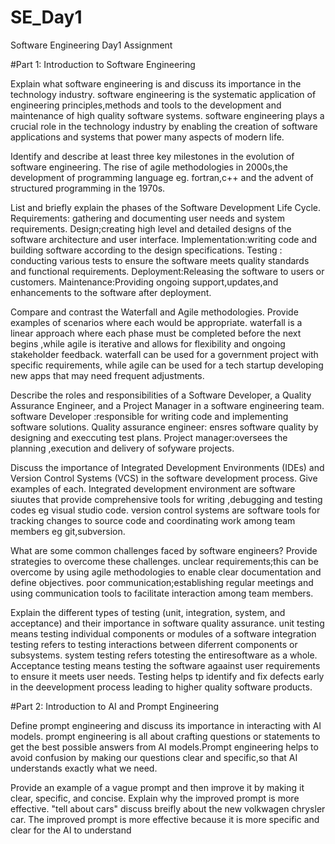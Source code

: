# SE_Day1
Software Engineering Day1 Assignment

#Part 1: Introduction to Software Engineering

Explain what software engineering is and discuss its importance in the technology industry.
software engineering is the systematic application of engineering principles,methods and tools to the development and maintenance of high quality software systems.
software engineering plays a crucial role in the technology industry by enabling the creation of software applications and systems that power many aspects of modern life.

Identify and describe at least three key milestones in the evolution of software engineering.
The rise of agile methodologies in 2000s,the development of programming language eg. fortran,c++ and the advent of structured programming in the 1970s.

List and briefly explain the phases of the Software Development Life Cycle.
Requirements: gathering and documenting user needs and system requirements.
Design;creating high level and detailed designs of the software architecture and user interface.
Implementation:writing code and building software according to the design specifications.
Testing : conducting various tests to ensure the software meets quality standards and functional requirements.
Deployment:Releasing the software to users or customers.
Maintenance:Providing ongoing support,updates,and enhancements to the software after deployment.

Compare and contrast the Waterfall and Agile methodologies. Provide examples of scenarios where each would be appropriate.
waterfall is a linear approach where each phase must be completed before the next begins ,while agile is iterative and allows for flexibility and ongoing stakeholder feedback. 
waterfall can be used for a government project with specific requirements, while agile can be used for a tech startup developing new apps that may need frequent adjustments.

Describe the roles and responsibilities of a Software Developer, a Quality Assurance Engineer, and a Project Manager in a software engineering team.
software Developer :responsible for writing code and implementing software solutions.
Quality assurance engineer: ensres software quality by designing and execcuting test plans.
Project manager:oversees the planning ,execution and delivery of sofyware projects.

Discuss the importance of Integrated Development Environments (IDEs) and Version Control Systems (VCS) in the software development process. Give examples of each.
Integrated development environment are software siuutes that provide comprehensive tools for writing ,debugging and testing codes eg visual studio code. 
version control systems are software tools for tracking changes to source code and coordinating work among team members eg git,subversion.

What are some common challenges faced by software engineers? Provide strategies to overcome these challenges.
unclear requirements;this can be overcome by using agile methodologies to enable clear documentation and define objectives.
poor communication;establishing regular meetings and using communication tools to facilitate interaction among team members.


Explain the different types of testing (unit, integration, system, and acceptance) and their importance in software quality assurance.
unit testing means testing individual components or modules of a software
integration testing refers to testing interactions between diferrent components or subsystems.
system testing refers totesting the entiresoftware as a whole.
Acceptance testing means testing the software agaainst user requirements to ensure it meets user needs.
Testing helps tp identify and fix defects early in the deevelopment process leading to higher quality software products. 

#Part 2: Introduction to AI and Prompt Engineering


Define prompt engineering and discuss its importance in interacting with AI models.
prompt engineering is all about crafting questions or statements to get the best possible answers from AI models.Prompt engineering helps to avoid confusion by making our questions clear and specific,so that AI understands exactly what we need.

Provide an example of a vague prompt and then improve it by making it clear, specific, and concise. Explain why the improved prompt is more effective.
"tell about cars"    discuss breifly about the new volkwagen chrysler car. The improved prompt is more effective because it is more specific and clear for the AI to understand 
